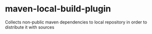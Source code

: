 # maven-local-build-plugin
Collects non-public maven dependencies to local repository in order to distribute it with sources
